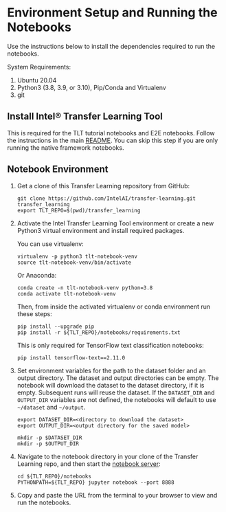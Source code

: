 # Environment Setup and Running the Notebooks

Use the instructions below to install the dependencies required to run the notebooks.

System Requirements:
1. Ubuntu 20.04
2. Python3 (3.8, 3.9, or 3.10), Pip/Conda and Virtualenv
3. git

## Install Intel® Transfer Learning Tool
This is required for the TLT tutorial notebooks and E2E notebooks. Follow the instructions in the
main [README](/README.md#build-and-install). You can skip this step if you are only running
the native framework notebooks.

## Notebook Environment

1. Get a clone of this Transfer Learning repository from GitHub:
   ```
   git clone https://github.com/IntelAI/transfer-learning.git transfer_learning
   export TLT_REPO=$(pwd)/transfer_learning
   ```
2. Activate the Intel Transfer Learning Tool environment or create a new Python3 virtual environment and install required packages.

   You can use virtualenv:
   ```
   virtualenv -p python3 tlt-notebook-venv
   source tlt-notebook-venv/bin/activate
   ```
   Or Anaconda:
   ```
   conda create -n tlt-notebook-venv python=3.8
   conda activate tlt-notebook-venv
   ```
   Then, from inside the activated virtualenv or conda environment run these steps:
   ```
   pip install --upgrade pip
   pip install -r ${TLT_REPO}/notebooks/requirements.txt
   ```
   This is only required for TensorFlow text classification notebooks:
   ```
   pip install tensorflow-text==2.11.0
   ```
3. Set environment variables for the path to the dataset folder and an output directory.
   The dataset and output directories can be empty. The notebook will download the dataset to
   the dataset directory, if it is empty. Subsequent runs will reuse the dataset.
   If the `DATASET_DIR` and `OUTPUT_DIR` variables are not defined, the notebooks will
   default to use `~/dataset` and `~/output`.
   ```
   export DATASET_DIR=<directory to download the dataset>
   export OUTPUT_DIR=<output directory for the saved model>

   mkdir -p $DATASET_DIR
   mkdir -p $OUTPUT_DIR
   ```
4. Navigate to the notebook directory in your clone of the Transfer Learning repo, and then start the
   [notebook server](https://jupyter.readthedocs.io/en/latest/running.html#starting-the-notebook-server):
   ```
   cd ${TLT_REPO}/notebooks
   PYTHONPATH=${TLT_REPO} jupyter notebook --port 8888
   ```
5. Copy and paste the URL from the terminal to your browser to view and run the notebooks.
